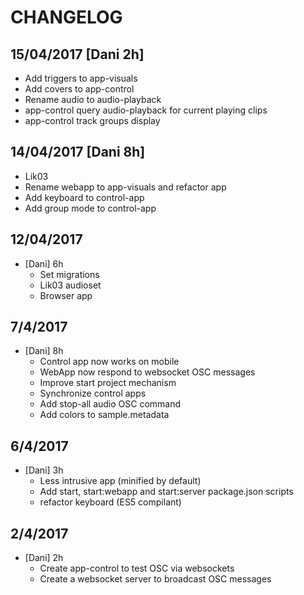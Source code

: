 # CHANGELOG

## 15/04/2017 [Dani 2h]

* Add triggers to app-visuals
* Add covers to app-control
* Rename audio to audio-playback
* app-control query audio-playback for current playing clips
* app-control track groups display

## 14/04/2017 [Dani 8h]

* Lik03
* Rename webapp to app-visuals and refactor app
* Add keyboard to control-app
* Add group mode to control-app

## 12/04/2017

* [Dani] 6h
  * Set migrations
  * Lik03 audioset
  * Browser app

## 7/4/2017

* [Dani] 8h
  * Control app now works on mobile
  * WebApp now respond to websocket OSC messages
  * Improve start project mechanism
  * Synchronize control apps
  * Add stop-all audio OSC command
  * Add colors to sample.metadata

## 6/4/2017

* [Dani] 3h
  * Less intrusive app (minified by default)
  * Add start, start:webapp and start:server package.json scripts
  * refactor keyboard (ES5 compilant)

## 2/4/2017

* [Dani] 2h
  * Create app-control to test OSC via websockets
  * Create a websocket server to broadcast OSC messages

